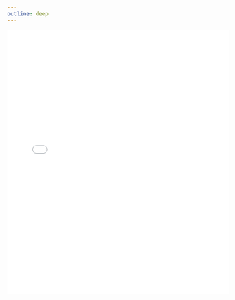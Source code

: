 ```yaml
---
outline: deep
---
```

  
<iframe width="100%" height="600" src="test_leaflet.html" style="border: none" />

## Les couches

- Cropped classification lvl3 : 

- Complete classification lvl3 : Créée par le groupe de PINNA Anne-Sophie, je l'utilise ici à titre de comparaison. En effet, ils ont effectué le même travail de classification, avec des hyperparamètres légèrement différents mais surtout, une zone de calcul bien plus vaste.

### Interprétation de la qualité de classification
Sur notre zone de travail, nous pouvons visuellement noter quelques différences de classification. Au niveau de la forêt d'Eaunes, la classification complète a produit plus de pixels résiduels que dans le cas de notre classification réduite, mais une meilleure détection des zones boisées ou non. 

Même constat sur les zones plus à l'Ouest : notre classification réduite présente des résultats bien plus uniformes, mais vraissemblablement plus réalistes.

Ces approximations ne permettent pas, dans notre cas d'étude, d'affirmer l'impact positif de la taille de la zone d'étude sur la qualité des résultats. Le problème est ailleurs, et certainement dans l'inéquilibre représentation des classes. Dans notre classification réduite comme dans celle du groupe de PINNA Anne-Sophie, nous remarquons aisément l'omniprésence de la classe "Chêne pur^," dont la sur-représentation dans la zone d'étude dégrade la qualité de prédiction.

La superposition des couches de classifications avec les images satellites met en exergue  l'inadéquation entre la problématique étudiée et la résolution spatiale utilisée. A vue d'oeil, le modèle n'est adapté qu'à l'analyse de groupes d'arbres, composés d'au moins 2 ou 3 individus, où alors d'individus aux caractèristiques dendrométriques très développés. Dans des forêts homogènes, jeunes, à faible diversité spécifique et avec quelques espèces sur-dominantes, une telle résolution ne permet pas d'appréhender efficacement la diversité des populations du milieu.

## Les fonds de carte
- [IGN SCAN TOPO25](https://geoservices.ign.fr/documentation/donnees/cartes/scan25) : collection d'images cartographiques numériques en couleurs, issue du fonds cartographique au 1 : 25 000 Type 2010.

- [Utagawa VTT](https://www.utagawavtt.com/) : carte mondiale focalisée sur la pratique du VTT. Elle affiche en particulier :
    - Les reliefs ombragés et les lignes de niveaux,
    - Les artefacts utiles pour le VTT ou l'itinérance (parkings, gares, sommets, cols, gués, magasins de vélo, points d'eau),
    - Les chemins et sentiers sont mis en avant versus les routes importantes et autoroutes,
    - Les remontées mécaniques 🚠,
    - Les sentiers interdits ou non praticables à VTT (en rouge) ❌,
    - Les zones de biodiversité 🐝 où le VTT est interdit totalement (en rouge) ou partiellement (en violet).

- [OpenTopoMaps](https://wiki.openstreetmap.org/wiki/FR:OpenTopoMap) :  cartes topographiques à partir de données OSM et SRTM.

- [Cylce OpenStreetMaps](https://github.com/cyclosm/cyclosm-cartocss-style) : carte internationale des voies cyclables fondée sur les données OSM.

- [OpenStreetMaps](https://www.openstreetmap.fr/) : carte ouverte et collaborative du monde.


::: warning Attention
Toute coïncidence entre la nature des données affichées et un certain attrait de l'auteur pour les sports de montagne serait fortuite.
:::
